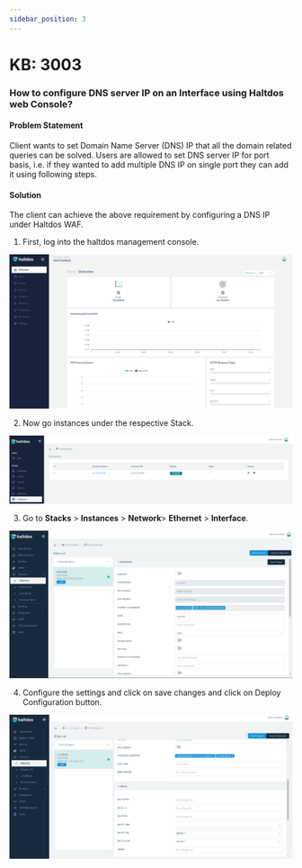 ```yaml
---
sidebar_position: 3
---
```



# KB: 3003

### How to configure DNS server IP on an Interface using Haltdos web Console?

#### Problem Statement
Client wants to set Domain Name Server (DNS) IP that all the domain related queries can be solved. Users are allowed to set DNS server IP for port basis, i.e. if they wanted to add multiple DNS IP on single port they can add it using following steps.

#### Solution
The client can achieve the above requirement by configuring a DNS IP under Haltdos WAF.  

1. First, log into the haltdos management console.

![dns](/img/platform/v7/kb/kb8.png)

2. Now go instances under the respective Stack.

![dns](/img/platform/v6/kb/dns2.png)

3. Go to **Stacks** > **Instances** > **Network**> **Ethernet** > **Interface**.

![dns](/img/platform/v6/kb/dns3.png)  

4. Configure the settings and click on save changes and click on Deploy Configuration button.

![dns](/img/platform/v6/kb/dns4.png)



